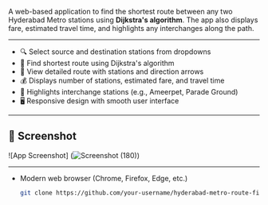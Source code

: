 

A web-based application to find the shortest route between any two Hyderabad Metro stations using **Dijkstra's algorithm**. The app also displays fare, estimated travel time, and highlights any interchanges along the path.

---


- 🔍 Select source and destination stations from dropdowns
- 📍 Find shortest route using Dijkstra's algorithm
- 🚆 View detailed route with stations and direction arrows
- 💰 Displays number of stations, estimated fare, and travel time
- 🔄 Highlights interchange stations (e.g., Ameerpet, Parade Ground)
- 🖥️ Responsive design with smooth user interface

---

## 📸 Screenshot

![App Screenshot] (![Screenshot (180)](https://github.com/user-attachments/assets/2589b812-0eca-4ad1-944c-470cf4dd6a4f))

---


- Modern web browser (Chrome, Firefox, Edge, etc.)

   ```bash
   git clone https://github.com/your-username/hyderabad-metro-route-finder.git
